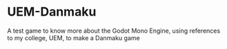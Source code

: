 # UEM-Danmaku
A test game to know more about the Godot Mono Engine, using references to my college, UEM,  to make a Danmaku game
